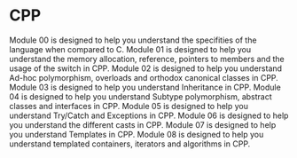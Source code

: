 # CPP
Module 00 is designed to help you understand the specifities of the language when compared to C.
Module 01 is designed to help you understand the memory allocation, reference, pointers to members and the usage of the switch in CPP.
Module 02 is designed to help you understand Ad-hoc polymorphism, overloads and orthodox canonical classes in CPP.
Module 03 is designed to help you understand Inheritance in CPP.
Module 04 is designed to help you understand Subtype polymorphism, abstract classes and interfaces in CPP.
Module 05 is designed to help you understand Try/Catch and Exceptions in CPP.
Module 06 is designed to help you understand the different casts in CPP.
Module 07 is designed to help you understand Templates in CPP.
Module 08 is designed to help you understand templated containers, iterators and algorithms in CPP.

